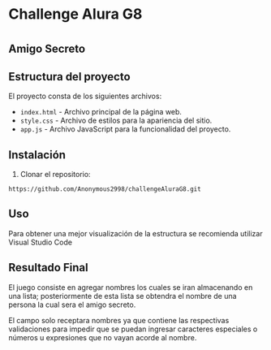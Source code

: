 <h1> Challenge Alura G8 <h1>
<h2> Amigo Secreto <h2>

## Estructura del proyecto

El proyecto consta de los siguientes archivos:

- `index.html` - Archivo principal de la página web.
- `style.css` - Archivo de estilos para la apariencia del sitio.
- `app.js` - Archivo JavaScript para la funcionalidad del proyecto.

## Instalación

1. Clonar el repositorio:

```https://github.com/Anonymous2998/challengeAluraG8.git```

## Uso

Para obtener una mejor visualización de la estructura se recomienda utilizar Visual Studio Code

## Resultado Final

El juego consiste en agregar nombres los cuales se iran almacenando en una lista; posteriormente de esta lista se obtendra el nombre de una persona la cual sera el amigo secreto.

El campo solo receptara nombres ya que contiene las respectivas validaciones para impedir que se puedan ingresar caracteres especiales o números u expresiones que no vayan acorde al nombre.


